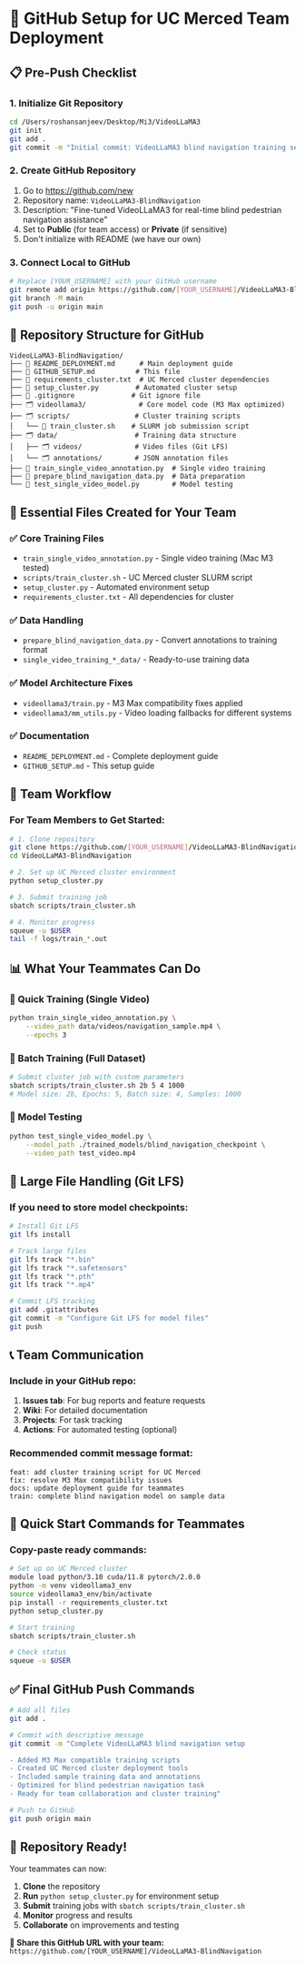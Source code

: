 # 🚀 GitHub Setup for UC Merced Team Deployment

## 📋 Pre-Push Checklist

### 1. Initialize Git Repository
```bash
cd /Users/roshansanjeev/Desktop/Mi3/VideoLLaMA3
git init
git add .
git commit -m "Initial commit: VideoLLaMA3 blind navigation training setup"
```

### 2. Create GitHub Repository
1. Go to https://github.com/new
2. Repository name: `VideoLLaMA3-BlindNavigation`
3. Description: "Fine-tuned VideoLLaMA3 for real-time blind pedestrian navigation assistance"
4. Set to **Public** (for team access) or **Private** (if sensitive)
5. Don't initialize with README (we have our own)

### 3. Connect Local to GitHub
```bash
# Replace [YOUR_USERNAME] with your GitHub username
git remote add origin https://github.com/[YOUR_USERNAME]/VideoLLaMA3-BlindNavigation.git
git branch -M main
git push -u origin main
```

## 📁 Repository Structure for GitHub

```
VideoLLaMA3-BlindNavigation/
├── 📄 README_DEPLOYMENT.md      # Main deployment guide
├── 📄 GITHUB_SETUP.md          # This file
├── 📄 requirements_cluster.txt  # UC Merced cluster dependencies
├── 📄 setup_cluster.py         # Automated cluster setup
├── 📄 .gitignore              # Git ignore file
├── 🗂️ videollama3/             # Core model code (M3 Max optimized)
├── 🗂️ scripts/                # Cluster training scripts
│   └── 📄 train_cluster.sh    # SLURM job submission script
├── 🗂️ data/                   # Training data structure
│   ├── 🗂️ videos/             # Video files (Git LFS)
│   └── 🗂️ annotations/        # JSON annotation files
├── 📄 train_single_video_annotation.py  # Single video training
├── 📄 prepare_blind_navigation_data.py  # Data preparation
└── 📄 test_single_video_model.py        # Model testing
```

## 🔧 Essential Files Created for Your Team

### ✅ Core Training Files
- `train_single_video_annotation.py` - Single video training (Mac M3 tested)
- `scripts/train_cluster.sh` - UC Merced cluster SLURM script
- `setup_cluster.py` - Automated environment setup
- `requirements_cluster.txt` - All dependencies for cluster

### ✅ Data Handling
- `prepare_blind_navigation_data.py` - Convert annotations to training format
- `single_video_training_*_data/` - Ready-to-use training data

### ✅ Model Architecture Fixes
- `videollama3/train.py` - M3 Max compatibility fixes applied
- `videollama3/mm_utils.py` - Video loading fallbacks for different systems

### ✅ Documentation
- `README_DEPLOYMENT.md` - Complete deployment guide
- `GITHUB_SETUP.md` - This setup guide

## 🎯 Team Workflow

### For Team Members to Get Started:
```bash
# 1. Clone repository
git clone https://github.com/[YOUR_USERNAME]/VideoLLaMA3-BlindNavigation.git
cd VideoLLaMA3-BlindNavigation

# 2. Set up UC Merced cluster environment
python setup_cluster.py

# 3. Submit training job
sbatch scripts/train_cluster.sh

# 4. Monitor progress
squeue -u $USER
tail -f logs/train_*.out
```

## 📊 What Your Teammates Can Do

### 🚀 Quick Training (Single Video)
```bash
python train_single_video_annotation.py \
    --video_path data/videos/navigation_sample.mp4 \
    --epochs 3
```

### 🔄 Batch Training (Full Dataset)
```bash
# Submit cluster job with custom parameters
sbatch scripts/train_cluster.sh 2b 5 4 1000
# Model size: 2b, Epochs: 5, Batch size: 4, Samples: 1000
```

### 🧪 Model Testing
```bash
python test_single_video_model.py \
    --model_path ./trained_models/blind_navigation_checkpoint \
    --video_path test_video.mp4
```

## 🔐 Large File Handling (Git LFS)

### If you need to store model checkpoints:
```bash
# Install Git LFS
git lfs install

# Track large files
git lfs track "*.bin"
git lfs track "*.safetensors" 
git lfs track "*.pth"
git lfs track "*.mp4"

# Commit LFS tracking
git add .gitattributes
git commit -m "Configure Git LFS for model files"
git push
```

## 📞 Team Communication

### Include in your GitHub repo:
1. **Issues tab**: For bug reports and feature requests
2. **Wiki**: For detailed documentation
3. **Projects**: For task tracking
4. **Actions**: For automated testing (optional)

### Recommended commit message format:
```
feat: add cluster training script for UC Merced
fix: resolve M3 Max compatibility issues
docs: update deployment guide for teammates
train: complete blind navigation model on sample data
```

## 🎯 Quick Start Commands for Teammates

### Copy-paste ready commands:
```bash
# Set up on UC Merced cluster
module load python/3.10 cuda/11.8 pytorch/2.0.0
python -m venv videollama3_env
source videollama3_env/bin/activate
pip install -r requirements_cluster.txt
python setup_cluster.py

# Start training
sbatch scripts/train_cluster.sh

# Check status
squeue -u $USER
```

## ✅ Final GitHub Push Commands

```bash
# Add all files
git add .

# Commit with descriptive message
git commit -m "Complete VideoLLaMA3 blind navigation setup

- Added M3 Max compatible training scripts
- Created UC Merced cluster deployment tools  
- Included sample training data and annotations
- Optimized for blind pedestrian navigation task
- Ready for team collaboration and cluster training"

# Push to GitHub
git push origin main
```

## 🎉 Repository Ready!

Your teammates can now:
1. **Clone** the repository
2. **Run** `python setup_cluster.py` for environment setup
3. **Submit** training jobs with `sbatch scripts/train_cluster.sh`
4. **Monitor** progress and results
5. **Collaborate** on improvements and testing

**🔗 Share this GitHub URL with your team:**
`https://github.com/[YOUR_USERNAME]/VideoLLaMA3-BlindNavigation`